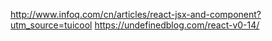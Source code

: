 http://www.infoq.com/cn/articles/react-jsx-and-component?utm_source=tuicool
https://undefinedblog.com/react-v0-14/
